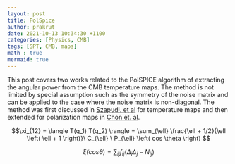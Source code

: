 ```yaml
---
layout: post
title: PolSpice
author: prakrut
date: 2021-10-13 10:34:30 +1100
categories: [Physics, CMB]
tags: [SPT, CMB, maps]
math : true
mermaid: true
---
```


This post covers two works related to the PolSPICE algorithm of extracting the angular power from the CMB temperature
maps. The method is not limited by special assumption such as the symmetry of the noise matrix and can be applied to the
case where the noise matrix is non-diagonal. The method was first discussed in [Szapudi. et
al](https://iopscience.iop.org/article/10.1086/319105/pdf) for temperature maps and then extended for polarization
maps in [Chon et. al](https://watermark.silverchair.com/350-3-914.pdf).

$$\xi_{12} = \langle T(q_1) T(q_2) \rangle = \sum_{\ell} \frac{\ell + 1/2}{\ell \left( \ell + 1 \right)}\ C_{\ell} \ P_{\ell} \left( cos
\theta \right) $$

$$ \tilde{\xi} \left( cos \theta \right) = \sum_{ij} f_{ij} \left( \Delta_i \Delta_j - N_{ij} \right)$$
